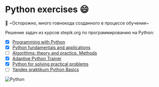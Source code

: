 # Python exercises :smile:
:hankey: ~Осторожно, много говнокода созданного в процессе обучения~

Решение задач из курсов stepik.org по программированию на Python:
- [x] [Programming with Python](https://stepik.org/course/67/syllabus)
- [x] [Python fundamentals and applications](https://stepik.org/course/512/syllabus)
- [ ] [Algorithms: theory and practice. Methods](https://stepik.org/course/217/syllabus)
- [x] [Adaptive Python Trainer](https://stepik.org/course/431/info)
- [x] [Python for solving practical problems](https://stepik.org/course/4519/syllabus)
- [ ] [Yandex praktikum Python Basics](https://praktikum.yandex.ru/backend-developer)

![Python](https://img.shields.io/badge/-Python-blue)
